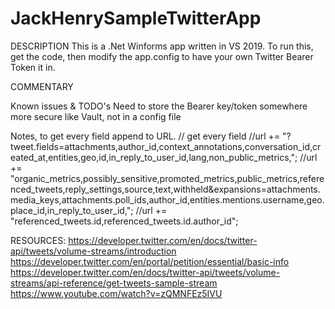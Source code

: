 # JackHenrySampleTwitterApp
DESCRIPTION 
This is a .Net Winforms app written in VS 2019.
To run this, get the code, then modify the app.config to have your own Twitter Bearer Token it in.

COMMENTARY


Known issues & TODO's
Need to store the Bearer key/token somewhere more secure like Vault, not in a config file

Notes, to get every field append to URL.
// get every field
//url += "?tweet.fields=attachments,author_id,context_annotations,conversation_id,created_at,entities,geo,id,in_reply_to_user_id,lang,non_public_metrics,";
//url += "organic_metrics,possibly_sensitive,promoted_metrics,public_metrics,referenced_tweets,reply_settings,source,text,withheld&expansions=attachments.media_keys,attachments.poll_ids,author_id,entities.mentions.username,geo.place_id,in_reply_to_user_id,";
//url += "referenced_tweets.id,referenced_tweets.id.author_id";



RESOURCES:
https://developer.twitter.com/en/docs/twitter-api/tweets/volume-streams/introduction
https://developer.twitter.com/en/portal/petition/essential/basic-info
https://developer.twitter.com/en/docs/twitter-api/tweets/volume-streams/api-reference/get-tweets-sample-stream
https://www.youtube.com/watch?v=zQMNFEz5IVU